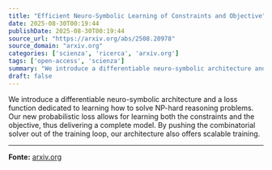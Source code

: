 ```yaml
---
title: "Efficient Neuro-Symbolic Learning of Constraints and Objective"
date: 2025-08-30T00:19:44
publishDate: 2025-08-30T00:19:44
source_url: "https://arxiv.org/abs/2508.20978"
source_domain: "arxiv.org"
categories: ['scienza', 'ricerca', 'arxiv.org']
tags: ['open-access', 'scienza']
summary: "We introduce a differentiable neuro-symbolic architecture and a loss function dedicated to learning how to solve NP-hard reasoning problems. Our new probabilistic loss allows for learning both the con..."
draft: false
---
```


We introduce a differentiable neuro-symbolic architecture and a loss function dedicated to learning how to solve NP-hard reasoning problems. Our new probabilistic loss allows for learning both the constraints and the objective, thus delivering a complete model. By pushing the combinatorial solver out of the training loop, our architecture also offers scalable training.

---

**Fonte:** [arxiv.org](https://arxiv.org/abs/2508.20978)
